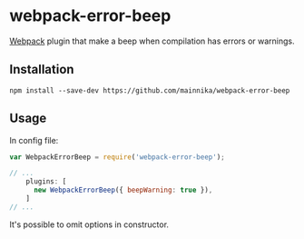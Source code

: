 # webpack-error-beep

[Webpack](https://webpack.js.org/) plugin that make a beep when compilation has errors or warnings.

## Installation


```
npm install --save-dev https://github.com/mainnika/webpack-error-beep
```

## Usage

In config file:

``` javascript
var WebpackErrorBeep = require('webpack-error-beep');

// ...
    plugins: [
      new WebpackErrorBeep({ beepWarning: true }),
    ]
// ...
```

It's possible to omit options in constructor.
